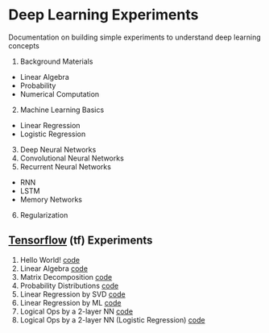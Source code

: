 # Deep Learning Experiments
Documentation on building simple experiments to understand deep learning concepts

1. Background Materials
  - Linear Algebra
  - Probability
  - Numerical Computation
2. Machine Learning Basics
  - Linear Regression
  - Logistic Regression
3. Deep Neural Networks
4. Convolutional Neural Networks
5. Recurrent Neural Networks
  - RNN
  - LSTM
  - Memory Networks
6. Regularization

## [Tensorflow](https://www.tensorflow.org/) (tf) Experiments
1. Hello World! [code](https://github.com/roatienza/Deep-Learning-Experiments/blob/master/Experiments/Tensorflow/Intro/hello.py) 
2. Linear Algebra [code](https://github.com/roatienza/Deep-Learning-Experiments/blob/master/Experiments/Tensorflow/Math/linear_algebra.py)
3. Matrix Decomposition [code](https://github.com/roatienza/Deep-Learning-Experiments/blob/master/Experiments/Tensorflow/Math/decomposition.py)
4. Probability Distributions [code](https://github.com/roatienza/Deep-Learning-Experiments/blob/master/Experiments/Tensorflow/Probability/distributions.py)
5. Linear Regression by SVD [code](https://github.com/roatienza/Deep-Learning-Experiments/blob/master/Experiments/Tensorflow/Regression/linear_inv.py)
6. Linear Regression by ML [code](https://github.com/roatienza/Deep-Learning-Experiments/blob/master/Experiments/Tensorflow/Regression/linear_regression.py)
7. Logical Ops by a 2-layer NN [code](https://github.com/roatienza/Deep-Learning-Experiments/blob/master/Experiments/Tensorflow/Neural_Networks/logic_gate.py)
8. Logical Ops by a 2-layer NN (Logistic Regression) [code](https://github.com/roatienza/Deep-Learning-Experiments/blob/master/Experiments/Tensorflow/Neural_Networks/logic_gate_logits.py)
